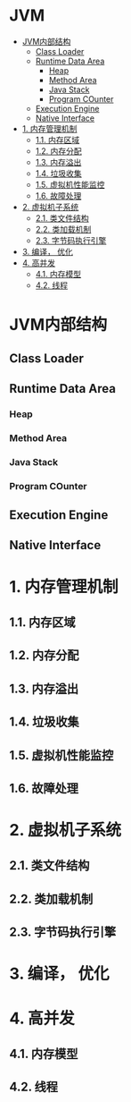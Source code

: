 <h1>JVM</h1>
<!-- TOC -->

- [JVM内部结构](#jvm内部结构)
    - [Class Loader](#class-loader)
    - [Runtime Data Area](#runtime-data-area)
        - [Heap](#heap)
        - [Method Area](#method-area)
        - [Java Stack](#java-stack)
        - [Program COunter](#program-counter)
    - [Execution Engine](#execution-engine)
    - [Native Interface](#native-interface)
- [1. 内存管理机制](#1-内存管理机制)
    - [1.1. 内存区域](#11-内存区域)
    - [1.2. 内存分配](#12-内存分配)
    - [1.3. 内存溢出](#13-内存溢出)
    - [1.4. 垃圾收集](#14-垃圾收集)
    - [1.5. 虚拟机性能监控](#15-虚拟机性能监控)
    - [1.6. 故障处理](#16-故障处理)
- [2. 虚拟机子系统](#2-虚拟机子系统)
    - [2.1. 类文件结构](#21-类文件结构)
    - [2.2. 类加载机制](#22-类加载机制)
    - [2.3. 字节码执行引擎](#23-字节码执行引擎)
- [3. 编译， 优化](#3-编译-优化)
- [4. 高并发](#4-高并发)
    - [4.1. 内存模型](#41-内存模型)
    - [4.2. 线程](#42-线程)

<!-- /TOC -->

# JVM内部结构
## Class Loader
## Runtime Data Area
### Heap
### Method Area
### Java Stack
### Program COunter

## Execution Engine
## Native Interface

# 1. 内存管理机制
## 1.1. 内存区域
## 1.2. 内存分配
## 1.3. 内存溢出
## 1.4. 垃圾收集
## 1.5. 虚拟机性能监控
## 1.6. 故障处理


# 2. 虚拟机子系统
## 2.1. 类文件结构
## 2.2. 类加载机制
## 2.3. 字节码执行引擎

# 3. 编译， 优化

# 4. 高并发
## 4.1. 内存模型
## 4.2. 线程